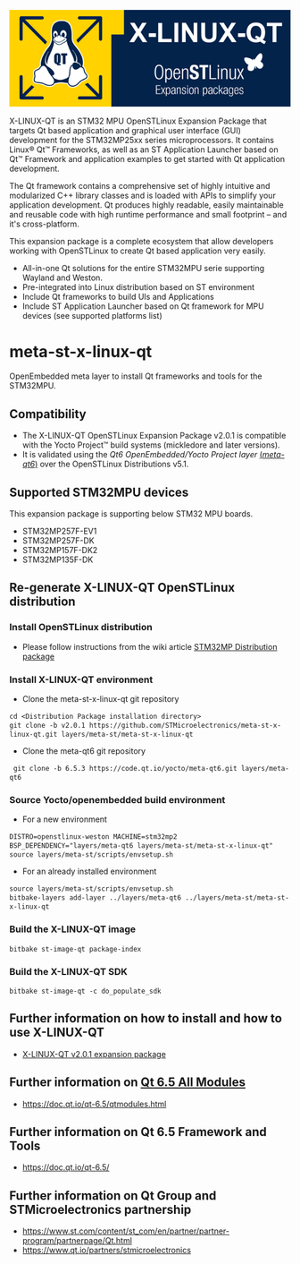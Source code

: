 <center>

![X-LINUX-QT Logo](./_htmresc/x-linux-qt-logo.png)

</center>

X-LINUX-QT is an STM32 MPU OpenSTLinux Expansion Package that targets Qt based application and graphical user interface (GUI) development for the STM32MP25xx series microprocessors. It contains Linux® Qt™ Frameworks, as well as an ST Application Launcher based on Qt™ Framework and application examples to get started with Qt application development.

The Qt framework contains a comprehensive set of highly intuitive and modularized C++ library classes and is loaded with APIs to simplify your application development. Qt produces highly readable, easily maintainable and reusable code with high runtime performance and small footprint – and it's cross-platform.

This expansion package is a complete ecosystem that allow developers working with OpenSTLinux to create Qt based application very easily.

- All-in-one Qt solutions for the entire STM32MPU serie supporting Wayland and Weston.
- Pre-integrated into Linux distribution based on ST environment
- Include Qt frameworks to build UIs and Applications
- Include ST Application Launcher based on Qt framework for MPU devices (see supported platforms list)

# meta-st-x-linux-qt
OpenEmbedded meta layer to install Qt frameworks and tools for the STM32MPU.

## Compatibility
* The X-LINUX-QT OpenSTLinux Expansion Package v2.0.1 is compatible with the Yocto Project™ build systems (mickledore and later versions).
* It is validated using the *_Qt6 OpenEmbedded/Yocto Project layer_* [(*_meta-qt6_*)](https://code.qt.io/yocto/meta-qt6.git) over the OpenSTLinux Distributions v5.1.

## Supported STM32MPU devices
This expansion package is supporting below STM32 MPU boards.
  * STM32MP257F-EV1
  * STM32MP257F-DK
  * STM32MP157F-DK2
  * STM32MP135F-DK

## Re-generate X-LINUX-QT OpenSTLinux distribution

### Install OpenSTLinux distribution

* Please follow instructions from the wiki article [STM32MP Distribution package](https://wiki.st.com/stm32mpu/wiki/STM32MPU_Distribution_Package)

### Install X-LINUX-QT environment

* Clone the meta-st-x-linux-qt git repository

```
cd <Distribution Package installation directory>
git clone -b v2.0.1 https://github.com/STMicroelectronics/meta-st-x-linux-qt.git layers/meta-st/meta-st-x-linux-qt
```

* Clone the meta-qt6 git repository

```
 git clone -b 6.5.3 https://code.qt.io/yocto/meta-qt6.git layers/meta-qt6
```

### Source Yocto/openembedded build environment

* For a new environment
```
DISTRO=openstlinux-weston MACHINE=stm32mp2 BSP_DEPENDENCY="layers/meta-qt6 layers/meta-st/meta-st-x-linux-qt" source layers/meta-st/scripts/envsetup.sh
```

* For an already installed environment
```
source layers/meta-st/scripts/envsetup.sh
bitbake-layers add-layer ../layers/meta-qt6 ../layers/meta-st/meta-st-x-linux-qt
```

### Build the X-LINUX-QT image

```
bitbake st-image-qt package-index
```

### Build the X-LINUX-QT SDK

```
bitbake st-image-qt -c do_populate_sdk
```

## Further information on how to install and how to use X-LINUX-QT

* [X-LINUX-QT v2.0.1 expansion package](https://wiki.st.com/stm32mpu-ecosystem-v5/wiki/X-LINUX-QT_Expansion_Package)

## Further information on [Qt 6.5 All Modules](https://doc.qt.io/qt-6.5/qtmodules.html)

* <https://doc.qt.io/qt-6.5/qtmodules.html>

## Further information on Qt 6.5 Framework and Tools

* <https://doc.qt.io/qt-6.5/>

## Further information on Qt Group and STMicroelectronics partnership

* <https://www.st.com/content/st_com/en/partner/partner-program/partnerpage/Qt.html>
* <https://www.qt.io/partners/stmicroelectronics>

